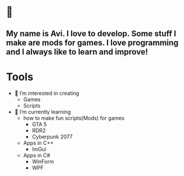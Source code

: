 
# :wave:

## My name is Avi. I love to develop. Some stuff I make are mods for games. I love programming and I always like to learn and improve!  

# Tools


- 👀 I’m interested in creating 
  - Games 
  - Scripts
- 🌱 I’m currently learning 
  - how to make fun scripts(Mods) for games 
    - GTA 5
    - RDR2
    - Cyberpunk 2077
  - Apps in C++
    - ImGui
  - Apps in C#
    -  WinForm 
    -  WPF    


